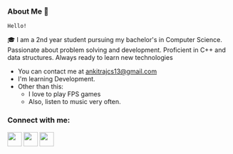 





 ### About Me 🚀

    Hello!
🎓 I am a 2nd year student pursuing my bachelor's in Computer Science. Passionate about problem solving and development. Proficient in C++ and data structures. Always ready to learn new technologies

*   You can contact me at [ankitrajcs13@gmail.com](mailto:ankitrajcs13@gmail.com)
*   I'm learning Development.
*   Other than this:
       - I love to play FPS games
       - Also, listen to music very often.




<h3 align="left">Connect with me:</h3>
<p align="left">
<p align="left"> <a href="https://www.dev.to/rk7" target="_blank" rel="noreferrer"><img src="https://raw.githubusercontent.com/danielcranney/readme-generator/main/public/icons/socials/devdotto.svg" width="32" height="32" /></a>
 <a href="https://www.linkedin.com/in/ankitrajcs12/" target="_blank" rel="noreferrer"><img src="https://raw.githubusercontent.com/danielcranney/readme-generator/main/public/icons/socials/linkedin.svg" width="32" height="32" /></a> 
 <a href="https://www.twitter.com/ankit_13" target="_blank" rel="noreferrer"><img src="https://raw.githubusercontent.com/danielcranney/readme-generator/main/public/icons/socials/twitter.svg" width="32" height="32" /></a></p>



